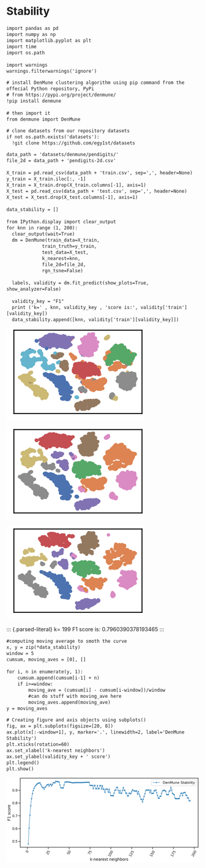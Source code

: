 Stability
=========

``` {.python}
import pandas as pd
import numpy as np
import matplotlib.pyplot as plt
import time
import os.path

import warnings
warnings.filterwarnings('ignore')
```

``` {.python}
# install DenMune clustering algorithm using pip command from the offecial Python repository, PyPi
# from https://pypi.org/project/denmune/
!pip install denmune

# then import it
from denmune import DenMune
```

``` {.python}
# clone datasets from our repository datasets
if not os.path.exists('datasets'):
  !git clone https://github.com/egy1st/datasets
```

``` {.python}
data_path = 'datasets/denmune/pendigits/'  
file_2d = data_path + 'pendigits-2d.csv'

X_train = pd.read_csv(data_path + 'train.csv', sep=',', header=None)
y_train = X_train.iloc[:, -1]
X_train = X_train.drop(X_train.columns[-1], axis=1) 
X_test = pd.read_csv(data_path + 'test.csv', sep=',', header=None) 
X_test = X_test.drop(X_test.columns[-1], axis=1)

data_stability = [] 

from IPython.display import clear_output
for knn in range (1, 200):
  clear_output(wait=True)
  dm = DenMune(train_data=X_train,
             train_truth=y_train,
             test_data=X_test, 
             k_nearest=knn,
             file_2d=file_2d,
             rgn_tsne=False)

  labels, validity = dm.fit_predict(show_plots=True, show_analyzer=False)

  validity_key = "F1"      
  print ('k=' , knn, validity_key , 'score is:', validity['train'][validity_key])
  data_stability.append([knn, validity['train'][validity_key]])
```

![image](images/stability/output_4_0.png)

![image](images/stability/output_4_1.png)

![image](images/stability/output_4_2.png)

::: {.parsed-literal}
k= 199 F1 score is: 0.7960390378193465
:::

``` {.python}
#computing moving average to smoth the curve
x, y = zip(*data_stability)
window = 5
cumsum, moving_aves = [0], []

for i, n in enumerate(y, 1):
    cumsum.append(cumsum[i-1] + n)
    if i>=window:
        moving_ave = (cumsum[i] - cumsum[i-window])/window
        #can do stuff with moving_ave here
        moving_aves.append(moving_ave)
y = moving_aves        
```

``` {.python}
# Creating figure and axis objects using subplots()
fig, ax = plt.subplots(figsize=[20, 8])
ax.plot(x[:-window+1], y, marker='.', linewidth=2, label='DenMune Stability')
plt.xticks(rotation=60)
ax.set_xlabel('k-nearest neighbors')
ax.set_ylabel(validity_key + ' score')
plt.legend()
plt.show()
```

![image](images/stability/output_6_0.png)
